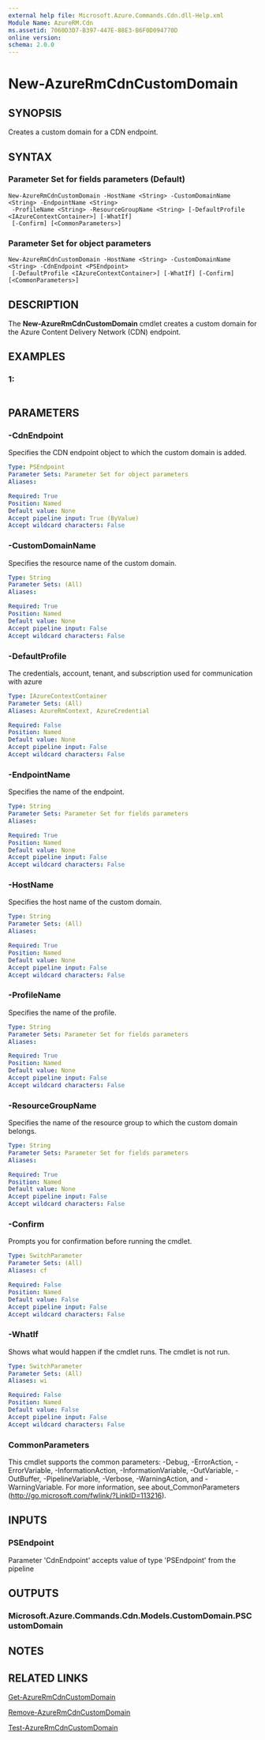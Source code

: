 ```yaml
---
external help file: Microsoft.Azure.Commands.Cdn.dll-Help.xml
Module Name: AzureRM.Cdn
ms.assetid: 7060D3D7-B397-447E-88E3-B6F0D094770D
online version: 
schema: 2.0.0
---
```


# New-AzureRmCdnCustomDomain

## SYNOPSIS
Creates a custom domain for a CDN endpoint.

## SYNTAX

### Parameter Set for fields parameters (Default)
```
New-AzureRmCdnCustomDomain -HostName <String> -CustomDomainName <String> -EndpointName <String>
 -ProfileName <String> -ResourceGroupName <String> [-DefaultProfile <IAzureContextContainer>] [-WhatIf]
 [-Confirm] [<CommonParameters>]
```

### Parameter Set for object parameters
```
New-AzureRmCdnCustomDomain -HostName <String> -CustomDomainName <String> -CdnEndpoint <PSEndpoint>
 [-DefaultProfile <IAzureContextContainer>] [-WhatIf] [-Confirm] [<CommonParameters>]
```

## DESCRIPTION
The **New-AzureRmCdnCustomDomain** cmdlet creates a custom domain for the Azure Content Delivery Network (CDN) endpoint.

## EXAMPLES

### 1:
```

```

## PARAMETERS

### -CdnEndpoint
Specifies the CDN endpoint object to which the custom domain is added.

```yaml
Type: PSEndpoint
Parameter Sets: Parameter Set for object parameters
Aliases: 

Required: True
Position: Named
Default value: None
Accept pipeline input: True (ByValue)
Accept wildcard characters: False
```

### -CustomDomainName
Specifies the resource name of the custom domain.

```yaml
Type: String
Parameter Sets: (All)
Aliases: 

Required: True
Position: Named
Default value: None
Accept pipeline input: False
Accept wildcard characters: False
```

### -DefaultProfile
The credentials, account, tenant, and subscription used for communication with azure

```yaml
Type: IAzureContextContainer
Parameter Sets: (All)
Aliases: AzureRmContext, AzureCredential

Required: False
Position: Named
Default value: None
Accept pipeline input: False
Accept wildcard characters: False
```

### -EndpointName
Specifies the name of the endpoint.

```yaml
Type: String
Parameter Sets: Parameter Set for fields parameters
Aliases: 

Required: True
Position: Named
Default value: None
Accept pipeline input: False
Accept wildcard characters: False
```

### -HostName
Specifies the host name of the custom domain.

```yaml
Type: String
Parameter Sets: (All)
Aliases: 

Required: True
Position: Named
Default value: None
Accept pipeline input: False
Accept wildcard characters: False
```

### -ProfileName
Specifies the name of the profile.

```yaml
Type: String
Parameter Sets: Parameter Set for fields parameters
Aliases: 

Required: True
Position: Named
Default value: None
Accept pipeline input: False
Accept wildcard characters: False
```

### -ResourceGroupName
Specifies the name of the resource group to which the custom domain belongs.

```yaml
Type: String
Parameter Sets: Parameter Set for fields parameters
Aliases: 

Required: True
Position: Named
Default value: None
Accept pipeline input: False
Accept wildcard characters: False
```

### -Confirm
Prompts you for confirmation before running the cmdlet.

```yaml
Type: SwitchParameter
Parameter Sets: (All)
Aliases: cf

Required: False
Position: Named
Default value: False
Accept pipeline input: False
Accept wildcard characters: False
```

### -WhatIf
Shows what would happen if the cmdlet runs.
The cmdlet is not run.

```yaml
Type: SwitchParameter
Parameter Sets: (All)
Aliases: wi

Required: False
Position: Named
Default value: False
Accept pipeline input: False
Accept wildcard characters: False
```

### CommonParameters
This cmdlet supports the common parameters: -Debug, -ErrorAction, -ErrorVariable, -InformationAction, -InformationVariable, -OutVariable, -OutBuffer, -PipelineVariable, -Verbose, -WarningAction, and -WarningVariable. For more information, see about_CommonParameters (http://go.microsoft.com/fwlink/?LinkID=113216).

## INPUTS

### PSEndpoint
Parameter 'CdnEndpoint' accepts value of type 'PSEndpoint' from the pipeline

## OUTPUTS

### Microsoft.Azure.Commands.Cdn.Models.CustomDomain.PSCustomDomain

## NOTES

## RELATED LINKS

[Get-AzureRmCdnCustomDomain](./Get-AzureRmCdnCustomDomain.md)

[Remove-AzureRmCdnCustomDomain](./Remove-AzureRmCdnCustomDomain.md)

[Test-AzureRmCdnCustomDomain](./Test-AzureRmCdnCustomDomain.md)


